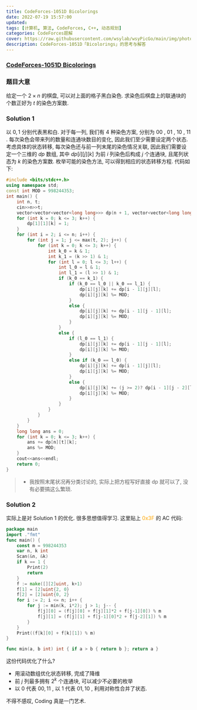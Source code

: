 ```yaml
---
title: CodeForces-1051D Bicolorings 
date: 2022-07-19 15:57:00
updated:
tags: [计算机, 算法, CodeForces, C++, 动态规划]
categories: CodeForces题解
cover: https://raw.githubusercontent.com/wsylab/wsyPicGo/main/img/photo-1587888191477-e74ac6bc9c4b
description: CodeForces-1051D「Bicolorings」的思考与解答
---
```

### [CodeForces-1051D Bicolorings](https://codeforces.com/problemset/problem/1051/D)
### 题目大意
给定一个 $2\times n$ 的棋盘, 可以对上面的格子黑白染色. 求染色后棋盘上的联通块的个数正好为 $t$ 的染色方案数. 

### Solution 1
以 $0, 1$ 分别代表黑和白. 对于每一列, 我们有 $4$ 种染色方案, 分别为 $00$ , $01$ , $10$ , $11$ . 每次染色会带来列的数量和连通块数目的变化, 因此我们至少需要设定两个状态. 考虑具体的状态转移, 每次染色还与前一列末尾的染色情况关联, 因此我们需要设定一个三维的 $dp$ 数组, 其中 $dp[i][j][k]$ 为前 $i$ 列染色后构成 $j$ 个连通块, 且尾列状态为 $k$ 的染色方案数. 枚举可能的染色方法, 可以得到相应的状态转移方程.
代码如下:
```C++
#include <bits/stdc++.h>
using namespace std;
const int MOD = 998244353;
int main() {
    int n, t;
    cin>>n>>t;
    vector<vector<vector<long long>>> dp(n + 1, vector<vector<long long>>(max(t + 1, 3), vector<long long>(4, 0)));
    for (int k = 0; k <= 3; k++) {
        dp[1][1][k] = 1;
    }
    for (int i = 2; i <= n; i++) {
        for (int j = 1; j <= max(t, 2); j++) {
            for (int k = 0; k <= 3; k++) {
                int k_0 = k & 1;
                int k_1 = (k >> 1) & 1;
                for (int l = 0; l <= 3; l++) {
                    int l_0 = l & 1;
                    int l_1 = (l >> 1) & 1;
                    if (k_0 == k_1) {
                        if (k_0 == l_0 || k_0 == l_1) {
                            dp[i][j][k] += dp[i - 1][j][l];
                            dp[i][j][k] %= MOD;
                        }
                        else {
                            dp[i][j][k] += dp[i - 1][j - 1][l];
                            dp[i][j][k] %= MOD;
                        }
                    }
                    else {
                        if (l_0 == l_1) {
                            dp[i][j][k] += dp[i - 1][j - 1][l];
                            dp[i][j][k] %= MOD;
                        }
                        else if (k_0 == l_0) {
                            dp[i][j][k] += dp[i - 1][j][l];
                            dp[i][j][k] %= MOD;
                        }
                        else {
                            dp[i][j][k] += (j >= 2)? dp[i - 1][j - 2][l]: 0;
                            dp[i][j][k] %= MOD;
                        }
                    }
                }
            }
        }
    }
    long long ans = 0;
    for (int k = 0; k <= 3; k++) {
        ans += dp[n][t][k];
        ans %= MOD;
    }
    cout<<ans<<endl;
    return 0;
}
```

> - 我按照末尾状况再分类讨论的, 实际上把方程写好直接 dp 就可以了, 没有必要搞这么繁琐.

### Solution 2
实际上是对 Solution 1 的优化. 很多思想值得学习.
这里贴上 <font color=orange>0x3F</font> 的 AC 代码:
```Go
package main
import ."fmt"
func main() {
	const m = 998244353
	var n, k int
	Scan(&n, &k)
	if k == 1 {
		Print(2)
		return
	}
	f := make([][2]uint, k+1)
	f[1] = [2]uint{2, 0}
	f[2] = [2]uint{0, 2}
	for i := 2; i <= n; i++ {
		for j := min(k, i*2); j > 1; j-- {
			f[j][0] = (f[j][0] + f[j][1]*2 + f[j-1][0]) % m
			f[j][1] = (f[j][1] + f[j-1][0]*2 + f[j-2][1]) % m
		}
	}
	Print((f[k][0] + f[k][1]) % m)
}

func min(a, b int) int { if a > b { return b }; return a }
```

这份代码优化了什么? 
- 用滚动数组优化状态转移, 完成了降维
- 前 $j$ 列最多拥有 $2^k$ 个连通块, 可以减少不必要的枚举
- 以 $0$ 代表 $00, 11$ , 以 $1$ 代表 $01, 10$ , 利用对称性合并了状态.

不得不感叹, Coding 真是一门艺术.
  